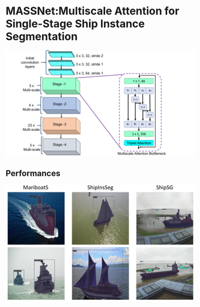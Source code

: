 # MASSNet:Multiscale Attention for Single-Stage Ship Instance Segmentation

![image](images/architecture.jpg)

## Performances
![image](images/performance.jpg)
